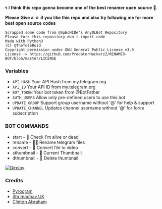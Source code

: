 🌀 𝐈 𝐭𝐡𝐢𝐧𝐤 𝐭𝐡𝐢𝐬 𝐫𝐞𝐩𝐨 𝐠𝐨𝐧𝐧𝐚 𝐛𝐞𝐜𝐨𝐦𝐞 𝐨𝐧𝐞 𝐨𝐟 𝐭𝐡𝐞 𝐛𝐞𝐬𝐭 𝐫𝐞𝐧𝐚𝐦𝐞𝐫 𝐨𝐩𝐞𝐧 𝐬𝐨𝐮𝐫𝐜𝐞 🥳.

𝐏𝐥𝐞𝐚𝐬𝐞 𝐆𝐢𝐯𝐞 𝐚 ☆ 𝐢𝐟 𝐲𝐨𝐮 𝐥𝐢𝐤𝐞 𝐭𝐡𝐢𝐬 𝐫𝐞𝐩𝐨 𝐚𝐧𝐝 𝐚𝐥𝐬𝐨 𝐭𝐫𝐲 𝐟𝐨𝐥𝐥𝐨𝐰𝐢𝐧𝐠 𝐦𝐞 𝐟𝐨𝐫 𝐦𝐨𝐫𝐞 𝐛𝐞𝐬𝐭 𝐨𝐩𝐞𝐧 𝐬𝐨𝐮𝐫𝐜𝐞 𝐜𝐨𝐝𝐞𝐬

```
Scrapped some code from @SpEcHIDe's AnyDLBot Repository
Please fork this repository don't import code
Made with Python3
(C) @TheTeleRoid
Copyright permission under GNU General Public License v3.0
License -> https://github.com/PredatorHackerzZ/RENAMER-BOT/blob/master/LICENSE
```

### Variables

* `API_HASH` Your API Hash from my.telegram.org
* `API_ID` Your API ID from my.telegram.org 
* `BOT_TOKEN` Your bot token from @BotFather
* `AUTH_USERS` Allow only pre-defined users to use this bot
* `UPDATE_GROUP` Support group username without '@' for help & support
* `UPDATE_CHANNEL` Updates channel username without '@' for force subscription

### BOT COMMANDS

* start -  👻  Check I'm alive or dead
* rename -  ✍🏼 Rename telegram files
* convert -  🔄  Convert file to video
* sthumbnail -  🌌  Current Thumbnail
* dthumbnail -  🎇  Delete thumbnail


[![Deploy](https://www.herokucdn.com/deploy/button.svg)](https://www.heroku.com/deploy?template=https://github.com/madtoazenzio/Renamer-2.0)

### Credits

* [Pyrogram](https://github.com/pyrogram/pyrogram)
* [Shrimadhav UK](https://github.com/SpEcHIDe)
* [Clinton Abraham](https://github.com/Clinton-Abraham)
